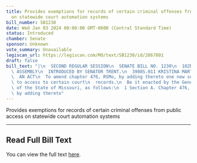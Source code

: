 ```yaml
---
title: Provides exemptions for records of certain criminal offenses from public access
  on statewide court automation systems
bill_number: SB1230
date: Wed Jan 03 2024 00:00:00 GMT-0600 (Central Standard Time)
status: Introduced
chamber: Senate
sponsor: Unknown
vote_summary: Unavailable
legiscan_url: https://legiscan.com/MO/text/SB1230/id/2867801
draft: false
bill_text: "|\n  SECOND REGULAR SESSION\n  SENATE BILL NO. 1230\n  102ND GENERA L\
  \ ASSEMBLY\n  INTRODUCED BY SENATOR TRENT.\n  3908S.01I KRISTINA MARTIN, Secretary\n\
  \  AN ACT\n  To amend chapter 476, RSMo, by adding thereto one new section relating\
  \ to access to certain court\n  records.\n  Be it enacted by the General Assembly\
  \ of the State of Missouri, as follows:\n  1 Section A. Chapter 476, RSMo, is amended\
  \ by adding thereto"
---
```

Provides exemptions for records of certain criminal offenses from public access on statewide court automation systems

---

## Read Full Bill Text

You can view the full text [here](https://legiscan.com/MO/text/SB1230/id/2867801).
